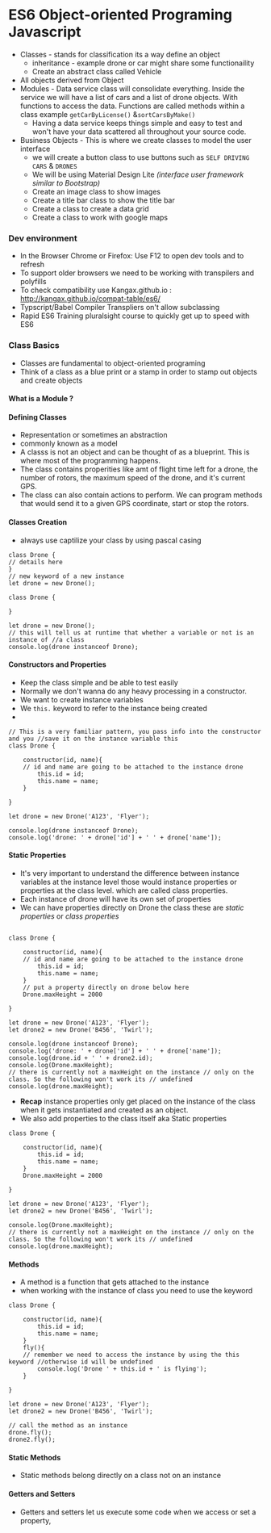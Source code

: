 # ES6 Object-oriented Programing Javascript

- Classes - stands for classification its a way define an object
	- inheritance - example drone or car might share some functionaility 
	- Create an abstract class called Vehicle
- All objects derived from Object
- Modules - Data service class will consolidate everything. Inside the service we will have a list of cars and a list of drone objects. With functions to access the data. Functions are called methods within a class example `getCarByLicense()` &`sortCarsByMake()`
	- Having a data service keeps things simple and easy to test and won't have your data scattered all throughout your source code.
- Business Objects - This is where we create classes to model the user interface
	- we will create a button class to use buttons such as `SELF DRIVING CARS` & `DRONES`
	- We will be using Material Design Lite *(interface user framework similar to Bootstrap)*
	- Create an image class to show images
	- Create a title bar class to show the title bar
	- Create a class to create a data grid
	- Create a class to work with google maps

### Dev environment
- In the Browser Chrome or Firefox: Use F12 to open dev tools and to refresh
- To support older browsers we need to be working with transpilers and polyfills
- To check compatibility use Kangax.github.io : http://kangax.github.io/compat-table/es6/ 
- Typscript/Babel Compiler Transpliers on't allow subclassing
- Rapid ES6 Training pluralsight course to quickly get up to speed with ES6

### Class Basics
- Classes are fundamental to object-oriented programing
- Think of a class as a blue print or a stamp in order to stamp out objects and create objects
#### What is a Module ?

#### Defining Classes
- Representation or sometimes an abstraction
- commonly known as a model
- A classs is not an object and can be thought of as a blueprint. This is where most of the programming happens.
- The class contains properities like amt of flight time left for a drone, the number of rotors, the maximum speed of the drone, and it's current GPS.
- The class can also contain actions to perform. We can program methods that would send it to a given GPS coordinate, start or stop the rotors.

#### Classes Creation
- always use captilize your class by using pascal casing
```
class Drone {
// details here
}
// new keyword of a new instance 
let drone = new Drone();
```

```
class Drone {

}

let drone = new Drone();
// this will tell us at runtime that whether a variable or not is an instance of //a class
console.log(drone instanceof Drone);
```
#### Constructors and Properties
- Keep the class simple and be able to test easily
- Normally we don't wanna do any heavy processing in a constructor.
- We want to create instance variables
- We `this.` keyword to refer to the instance being created
- 
```
// This is a very familiar pattern, you pass info into the constructor and you //save it on the instance variable this
class Drone {

	constructor(id, name){
	// id and name are going to be attached to the instance drone
		this.id = id;
		this.name = name;
	}

}

let drone = new Drone('A123', 'Flyer');

console.log(drone instanceof Drone);
console.log('drone: ' + drone['id'] + ' ' + drone['name']);
```

#### Static Properties
- It's very important to understand the difference between instance variables at the instance level those would instance properties  or properties at the class level. which are called class properties.
- Each instance of drone will have its own set of properties
- We can have properties directly on Drone the class these are *static properties* or *class properties*

```

class Drone {

	constructor(id, name){
	// id and name are going to be attached to the instance drone
		this.id = id;
		this.name = name;
	}
	// put a property directly on drone below here
	Drone.maxHeight = 2000

}

let drone = new Drone('A123', 'Flyer');
let drone2 = new Drone('B456', 'Twirl');

console.log(drone instanceof Drone);
console.log('drone: ' + drone['id'] + ' ' + drone['name']);
console.log(drone.id + ' ' + drone2.id);
console.log(Drone.maxHeight);
// there is currently not a maxHeight on the instance // only on the class. So the following won't work its // undefined
console.log(drone.maxHeight);

```


- **Recap** instance properties only get placed on the instance of the class when it gets instantiated and created as an object.
- We also add properties to the class itself aka Static properties
```
class Drone {

	constructor(id, name){
		this.id = id;
		this.name = name;
	}
	Drone.maxHeight = 2000

}

let drone = new Drone('A123', 'Flyer');
let drone2 = new Drone('B456', 'Twirl');

console.log(Drone.maxHeight);
// there is currently not a maxHeight on the instance // only on the class. So the following won't work its // undefined
console.log(drone.maxHeight);
```

#### Methods
* A method is a function that gets attached to the instance
* when working with the instance of class you need to use the keyword

```
class Drone {

	constructor(id, name){
		this.id = id;
		this.name = name;
	}
	fly(){
	// remember we need to access the instance by using the this keyword //otherwise id will be undefined
		console.log('Drone ' + this.id + ' is flying');
	}

}

let drone = new Drone('A123', 'Flyer');
let drone2 = new Drone('B456', 'Twirl');

// call the method as an instance
drone.fly();
drone2.fly();

```

#### Static Methods
- Static methods belong directly on a class not on an instance

#### Getters and Setters
- Getters and setters let us execute some code when we access or set a property,